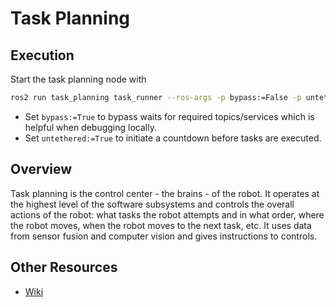 # Task Planning

## Execution
Start the task planning node with
```bash
ros2 run task_planning task_runner --ros-args -p bypass:=False -p untethered:=False
```
- Set `bypass:=True` to bypass waits for required topics/services which is helpful when debugging locally.
- Set `untethered:=True` to initiate a countdown before tasks are executed.

## Overview
Task planning is the control center - the brains - of the robot. It operates at the highest level of the software subsystems and controls the overall actions of the robot: what tasks the robot attempts and in what order, where the robot moves, when the robot moves to the next task, etc. It uses data from sensor fusion and computer vision and gives instructions to controls.

## Other Resources
- [Wiki](https://dukerobotics.github.io/wiki/#/task_planning/intro_to_coroutines)